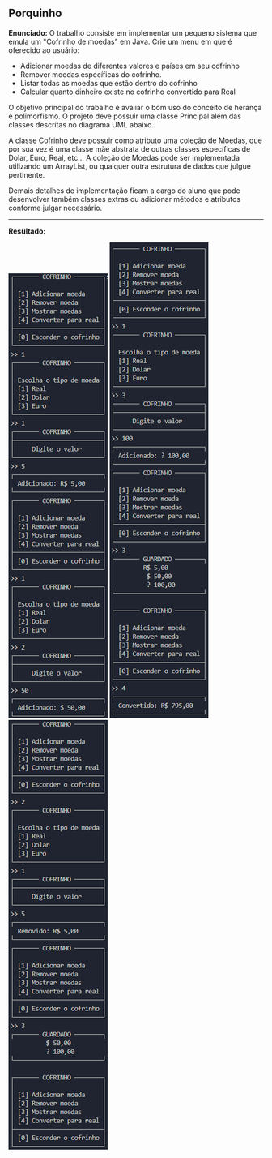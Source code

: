 ## Porquinho

**Enunciado:** O trabalho consiste em implementar um pequeno sistema que emula um "Cofrinho 
de moedas" em Java. Crie um menu em que é oferecido ao usuário:

* Adicionar moedas de diferentes valores e países em seu cofrinho
* Remover moedas específicas do cofrinho.
* Listar todas as moedas que estão dentro do cofrinho
* Calcular quanto dinheiro existe no cofrinho convertido para Real

O objetivo principal do trabalho é avaliar o bom uso do conceito de herança e 
polimorfismo. O projeto deve possuir uma classe Principal além das classes descritas no 
diagrama UML abaixo.

A classe Cofrinho deve possuir como atributo uma coleção de Moedas, que por sua 
vez é uma classe mãe abstrata de outras classes específicas de Dolar, Euro, Real, etc... A 
coleção de Moedas pode ser implementada utilizando um ArrayList, ou qualquer outra 
estrutura de dados que julgue pertinente.

Demais detalhes de implementação ficam a cargo do aluno que pode desenvolver 
também classes extras ou adicionar métodos e atributos conforme julgar necessário.

---

**Resultado:**

<div>
    <img src="image.png" width="">
    <img src="image-1.png" width="">
    <img src="image-2.png" width="">
</div>

